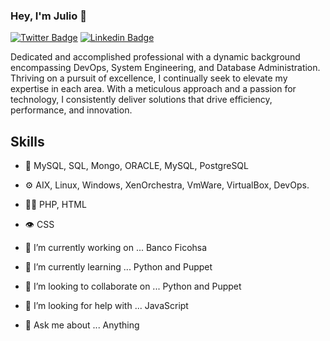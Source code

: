 ### Hey, I'm Julio 👋

[![Twitter Badge](https://img.shields.io/badge/-@jfmaradiagaa-1ca0f1?style=flat-square&labelColor=1ca0f1&logo=twitter&logoColor=white&link=https://twitter.com/jfmaradiagaa)](https://twitter.com/jfmaradiagaa) [![Linkedin Badge](https://img.shields.io/badge/-JulioMaradiaga-blue?style=flat-square&logo=Linkedin&logoColor=white&link=https://www.linkedin.com/in/jfmaradiaga//)](https://www.linkedin.com/in/jfmaradiaga/)

Dedicated and accomplished professional with a dynamic background encompassing DevOps, System Engineering, and Database Administration. Thriving on a pursuit of excellence, I continually seek to elevate my expertise in each area. With a meticulous approach and a passion for technology, I consistently deliver solutions that drive efficiency, performance, and innovation.

## Skills
- 💽 MySQL, SQL, Mongo, ORACLE, MySQL, PostgreSQL
- ⚙️ AIX, Linux, Windows, XenOrchestra, VmWare, VirtualBox, DevOps.
- 👨‍💻 PHP, HTML
- 👁️ CSS

- 🔭 I’m currently working on ... Banco Ficohsa
- 🌱 I’m currently learning ... Python and Puppet
- 👯 I’m looking to collaborate on ... Python and Puppet
- 🤔 I’m looking for help with ... JavaScript
- 💬 Ask me about ... Anything
